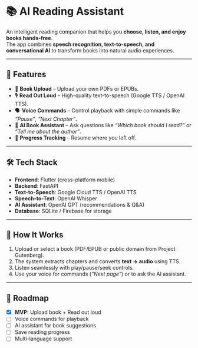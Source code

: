 # 📚 AI Reading Assistant

An intelligent reading companion that helps you **choose, listen, and enjoy books hands-free**.  
The app combines **speech recognition, text-to-speech, and conversational AI** to transform books into natural audio experiences.

---

## 🚀 Features

- 📖 **Book Upload** – Upload your own PDFs or EPUBs.  
- 🎙️ **Read Out Loud** – High-quality text-to-speech (Google TTS / OpenAI TTS).  
- 🗣️ **Voice Commands** – Control playback with simple commands like *“Pause”*, *“Next Chapter”*.  
- 🤖 **AI Book Assistant** – Ask questions like *“Which book should I read?”* or *“Tell me about the author”*.  
- 🔖 **Progress Tracking** – Resume where you left off.  

---

## 🛠️ Tech Stack

- **Frontend**: Flutter (cross-platform mobile)  
- **Backend**: FastAPI  
- **Text-to-Speech**: Google Cloud TTS / OpenAI TTS  
- **Speech-to-Text**: OpenAI Whisper  
- **AI Assistant**: OpenAI GPT (recommendations & Q&A)  
- **Database**: SQLite / Firebase for storage  

---

## 📂 How It Works

1. Upload or select a book (PDF/EPUB or public domain from Project Gutenberg).  
2. The system extracts chapters and converts **text → audio** using TTS.  
3. Listen seamlessly with play/pause/seek controls.  
4. Use your voice for commands (*“Next page”*) or to ask the AI assistant.  

---

## 🎯 Roadmap

- [x] **MVP:** Upload book + Read out loud  
- [ ] Voice commands for playback  
- [ ] AI assistant for book suggestions  
- [ ] Save reading progress  
- [ ] Multi-language support  
